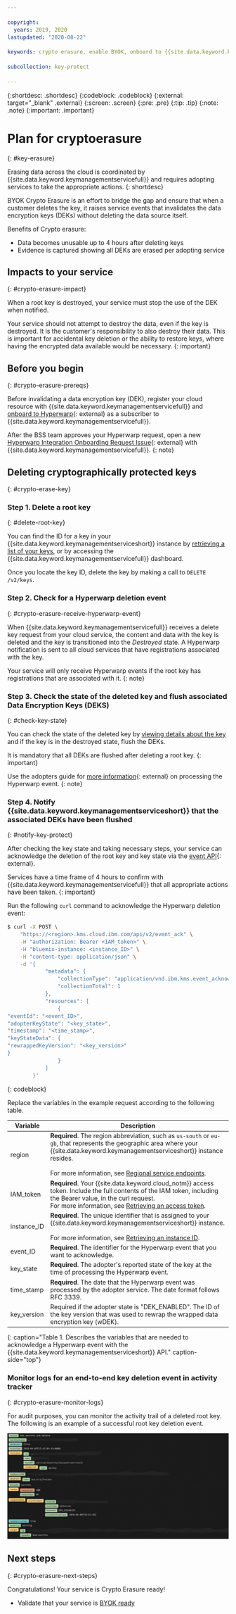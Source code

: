 ```yaml
---

copyright:
  years: 2019, 2020
lastupdated: "2020-08-22"

keywords: crypto erasure, enable BYOK, onboard to {{site.data.keyword.keymanagementservicefull}}, {{site.data.keyword.keymanagementservicefull}} onboarding, internal, key registration, KYOK, BYOK

subcollection: key-protect

---
```


{:shortdesc: .shortdesc}
{:codeblock: .codeblock}
{:external: target="_blank" .external}
{:screen: .screen}
{:pre: .pre}
{:tip: .tip}
{:note: .note}
{:important: .important}

# Plan for cryptoerasure
{: #key-erasure}

Erasing data across the cloud is coordinated by
{{site.data.keyword.keymanagementservicefull}} and requires adopting services to
take the appropriate actions.
{: shortdesc}

BYOK Crypto Erasure is an effort to bridge the gap and ensure that when a
customer deletes the key, it raises service events that invalidates the data
encryption keys (DEKs) without deleting the data source itself. 

Benefits of Crypto erasure:

- Data becomes unusable up to 4 hours after deleting keys
- Evidence is captured showing all DEKs are erased per adopting service

## Impacts to your service
{: #crypto-erasure-impact}

When a root key is destroyed, your service must stop the use of the DEK when
notified.

Your service should not attempt to destroy the data, even if the key is
destroyed. It is the customer's responsibility to also destroy their data. This
is important for accidental key deletion or the ability to restore keys, where
having the encrypted data available would be necessary.
{: important}

## Before you begin
{: #crypto-erasure-prereqs}

Before invalidating a data encryption key (DEK), register your cloud resource
with {{site.data.keyword.keymanagementservicefull}} and
[onboard to Hyperwarp](/docs/get-coding?topic=get-coding-hyperwarp){: external}
as a subscriber to {{site.data.keyword.keymanagementservicefull}}.

After the BSS team approves your Hyperwarp request, open a new
[Hyperwarp Integration Onboarding Request Issue](https://github.ibm.com/kms/customer-issues/blob/master/.github/ISSUE_TEMPLATE/hyperwarp-integration-onboard-request.md){: external}
with {{site.data.keyword.keymanagementservicefull}}.
{: note}

## Deleting cryptographically protected keys
{: #crypto-erase-key}

### Step 1. Delete a root key
{: #delete-root-key}

You can find the ID for a key in your
{{site.data.keyword.keymanagementserviceshort}} instance by
[retrieving a list of your keys](/docs/key-protect?topic=key-protect-view-keys),
or by accessing the {{site.data.keyword.keymanagementservicefull}} dashboard.

Once you locate the key ID, delete the key by making a call to
`DELETE /v2/keys`.

### Step 2. Check for a Hyperwarp deletion event
{: #crypto-erasure-receive-hyperwarp-event}

When {{site.data.keyword.keymanagementservicefull}} receives a delete key
request from your cloud service, the content and data with the key is deleted
and the key is transitioned into the _Destroyed_ state. A Hyperwarp notification
is sent to all cloud services that have registrations associated with the key.

Your service will only receive Hyperwarp events if the root key has
registrations that are associated with it.
{: note}

### Step 3. Check the state of the deleted key and flush associated Data Encryption Keys (DEKS)
{: #check-key-state}

You can check the state of the deleted key by
[viewing details about the key](/docs/key-protect?topic=key-protect-retrieve-key-metadata#view-key-metadata-api)
and if the key is in the destroyed state, flush the DEKs.

It is mandatory that all DEKs are flushed after deleting a root key.
{: important}

Use the adopters guide for
[more information](https://github.ibm.com/kms/Adopter_services/blob/master/src/github.ibm.com/skms/key-protect/event_processor.go){: external}
on processing the Hyperwarp event.
{: note}

### Step 4. Notify {{site.data.keyword.keymanagementserviceshort}} that the associated DEKs have been flushed
{: #notify-key-protect}

After checking the key state and taking necessary steps, your service can
acknowledge the deletion of the root key and key state via the
[event API](/apidocs/key-protect#acknowledge-key-events){: external}.

Services have a time frame of 4 hours to confirm with
{{site.data.keyword.keymanagementservicefull}} that all appropriate actions have
been taken.
{: important}

Run the following `curl` command to acknowledge the Hyperwarp deletion event:

```sh
$ curl -X POST \
    "https://<region>.kms.cloud.ibm.com/api/v2/event_ack" \
    -H "authorization: Bearer <IAM_token>" \
    -H "bluemix-instance: <instance_ID>" \
    -H "content-type: application/json" \
    -d '{
            "metadata": {
                "collectionType": "application/vnd.ibm.kms.event_acknowledge+json",
                "collectionTotal": 1
            },
            "resources": [
                {
"eventId": "<event_ID>",
"adopterKeyState": "<key_state>",
"timestamp": "<time_stamp>",
"keyStateData": {
"rewrappedKeyVersion": "<key_version>"
}
                }
            ]
        }'
```
{: codeblock}

Replace the variables in the example request according to the following table.

|Variable|Description|
|--- |--- |
|region|**Required**. The region abbreviation, such as `us-south` or `eu-gb`, that represents the geographic area where your {{site.data.keyword.keymanagementserviceshort}} instance resides.<br><br>For more information, see [Regional service endpoints](/docs/key-protect?topic=key-protect-regions#service-endpoints).|
|IAM_token|**Required**. Your {{site.data.keyword.cloud_notm}} access token. Include the full contents of the IAM token, including the Bearer value, in the curl request.<br>For more information, see [Retrieving an access token](/docs/key-protect?topic=key-protect-retrieve-access-token).|
|instance_ID|**Required**. The unique identifier that is assigned to your {{site.data.keyword.keymanagementserviceshort}} instance.<br><br>For more information, see [Retrieving an instance ID](/docs/key-protect?topic=key-protect-retrieve-instance-ID).|
|event_ID|**Required**. The identifier for the Hyperwarp event that you want to acknowledge.|
|key_state|**Required**. The adopter's reported state of the key at the time of processing the Hyperwarp event.|
|time_stamp|**Required**. The date that the Hyperwarp event was processed by the adopter service. The date format follows RFC 3339.|
|key_version|Required if the adopter state is "DEK_ENABLED". The ID of the key version that was used to rewrap the wrapped data encryption key (wDEK).|
{: caption="Table 1. Describes the variables that are needed to acknowledge a Hyperwarp
    event with the {{site.data.keyword.keymanagementserviceshort}} API." caption-side="top"}

### Monitor logs for an end-to-end key deletion event in activity tracker
{: #crypto-erasure-monitor-logs}

For audit purposes, you can monitor the activity trail of a deleted root key. The following is an example of a successful root key deletion event.

![An image displaying the activity tracker fields for a successful end to end key deletion event](../images/end-to-end-deletion-AT-event.png)

## Next steps
{: #crypto-erasure-next-steps}

Congratulations! Your service is Crypto Erasure ready! 

- Validate that your service is
    [BYOK ready](/docs/key-protect?topic=key-protect-byok-cheatsheet#byok-required-actions)


